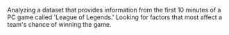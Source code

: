 Analyzing a dataset that provides information from the first 10 minutes of a PC game called 'League of Legends.' Looking for factors that most affect a team's chance of winning the game.
